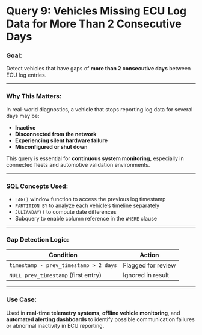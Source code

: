 # Query 9: Vehicles Missing ECU Log Data for More Than 2 Consecutive Days

### Goal:
Detect vehicles that have gaps of **more than 2 consecutive days** between ECU log entries.

---

### Why This Matters:
In real-world diagnostics, a vehicle that stops reporting log data for several days may be:
- **Inactive**
- **Disconnected from the network**
- **Experiencing silent hardware failure**
- **Misconfigured or shut down**

This query is essential for **continuous system monitoring**, especially in connected fleets and automotive validation environments.

---

### SQL Concepts Used:
- `LAG()` window function to access the previous log timestamp
- `PARTITION BY` to analyze each vehicle’s timeline separately
- `JULIANDAY()` to compute date differences
- Subquery to enable column reference in the `WHERE` clause

---

### Gap Detection Logic:
| Condition                                    | Action                        |
|---------------------------------------------|-------------------------------|
| `timestamp - prev_timestamp > 2 days`       | Flagged for review            |
| `NULL prev_timestamp` (first entry)         | Ignored in result             |

---

### Use Case:
Used in **real-time telemetry systems**, **offline vehicle monitoring**, and **automated alerting dashboards** to identify possible communication failures or abnormal inactivity in ECU reporting.
